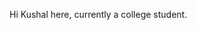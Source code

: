 Hi Kushal here, currently a college student.
<!---
krbfx/krbfx is a ✨ special ✨ repository because its `README.md` (this file) appears on your GitHub profile.
You can click the Preview link to take a look at your changes.
--->
